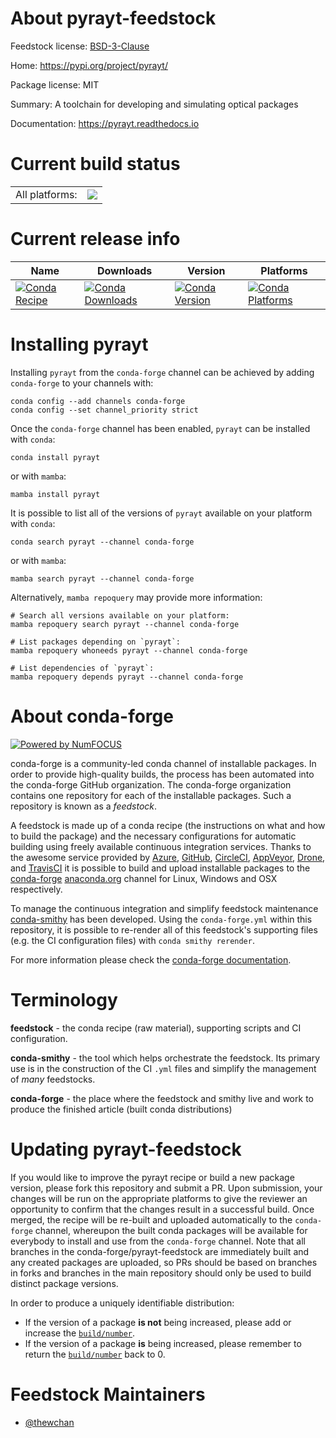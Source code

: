 About pyrayt-feedstock
======================

Feedstock license: [BSD-3-Clause](https://github.com/conda-forge/pyrayt-feedstock/blob/main/LICENSE.txt)

Home: https://pypi.org/project/pyrayt/

Package license: MIT

Summary: A toolchain for developing and simulating optical packages

Documentation: https://pyrayt.readthedocs.io

Current build status
====================


<table><tr><td>All platforms:</td>
    <td>
      <a href="https://dev.azure.com/conda-forge/feedstock-builds/_build/latest?definitionId=13742&branchName=main">
        <img src="https://dev.azure.com/conda-forge/feedstock-builds/_apis/build/status/pyrayt-feedstock?branchName=main">
      </a>
    </td>
  </tr>
</table>

Current release info
====================

| Name | Downloads | Version | Platforms |
| --- | --- | --- | --- |
| [![Conda Recipe](https://img.shields.io/badge/recipe-pyrayt-green.svg)](https://anaconda.org/conda-forge/pyrayt) | [![Conda Downloads](https://img.shields.io/conda/dn/conda-forge/pyrayt.svg)](https://anaconda.org/conda-forge/pyrayt) | [![Conda Version](https://img.shields.io/conda/vn/conda-forge/pyrayt.svg)](https://anaconda.org/conda-forge/pyrayt) | [![Conda Platforms](https://img.shields.io/conda/pn/conda-forge/pyrayt.svg)](https://anaconda.org/conda-forge/pyrayt) |

Installing pyrayt
=================

Installing `pyrayt` from the `conda-forge` channel can be achieved by adding `conda-forge` to your channels with:

```
conda config --add channels conda-forge
conda config --set channel_priority strict
```

Once the `conda-forge` channel has been enabled, `pyrayt` can be installed with `conda`:

```
conda install pyrayt
```

or with `mamba`:

```
mamba install pyrayt
```

It is possible to list all of the versions of `pyrayt` available on your platform with `conda`:

```
conda search pyrayt --channel conda-forge
```

or with `mamba`:

```
mamba search pyrayt --channel conda-forge
```

Alternatively, `mamba repoquery` may provide more information:

```
# Search all versions available on your platform:
mamba repoquery search pyrayt --channel conda-forge

# List packages depending on `pyrayt`:
mamba repoquery whoneeds pyrayt --channel conda-forge

# List dependencies of `pyrayt`:
mamba repoquery depends pyrayt --channel conda-forge
```


About conda-forge
=================

[![Powered by
NumFOCUS](https://img.shields.io/badge/powered%20by-NumFOCUS-orange.svg?style=flat&colorA=E1523D&colorB=007D8A)](https://numfocus.org)

conda-forge is a community-led conda channel of installable packages.
In order to provide high-quality builds, the process has been automated into the
conda-forge GitHub organization. The conda-forge organization contains one repository
for each of the installable packages. Such a repository is known as a *feedstock*.

A feedstock is made up of a conda recipe (the instructions on what and how to build
the package) and the necessary configurations for automatic building using freely
available continuous integration services. Thanks to the awesome service provided by
[Azure](https://azure.microsoft.com/en-us/services/devops/), [GitHub](https://github.com/),
[CircleCI](https://circleci.com/), [AppVeyor](https://www.appveyor.com/),
[Drone](https://cloud.drone.io/welcome), and [TravisCI](https://travis-ci.com/)
it is possible to build and upload installable packages to the
[conda-forge](https://anaconda.org/conda-forge) [anaconda.org](https://anaconda.org/)
channel for Linux, Windows and OSX respectively.

To manage the continuous integration and simplify feedstock maintenance
[conda-smithy](https://github.com/conda-forge/conda-smithy) has been developed.
Using the ``conda-forge.yml`` within this repository, it is possible to re-render all of
this feedstock's supporting files (e.g. the CI configuration files) with ``conda smithy rerender``.

For more information please check the [conda-forge documentation](https://conda-forge.org/docs/).

Terminology
===========

**feedstock** - the conda recipe (raw material), supporting scripts and CI configuration.

**conda-smithy** - the tool which helps orchestrate the feedstock.
                   Its primary use is in the construction of the CI ``.yml`` files
                   and simplify the management of *many* feedstocks.

**conda-forge** - the place where the feedstock and smithy live and work to
                  produce the finished article (built conda distributions)


Updating pyrayt-feedstock
=========================

If you would like to improve the pyrayt recipe or build a new
package version, please fork this repository and submit a PR. Upon submission,
your changes will be run on the appropriate platforms to give the reviewer an
opportunity to confirm that the changes result in a successful build. Once
merged, the recipe will be re-built and uploaded automatically to the
`conda-forge` channel, whereupon the built conda packages will be available for
everybody to install and use from the `conda-forge` channel.
Note that all branches in the conda-forge/pyrayt-feedstock are
immediately built and any created packages are uploaded, so PRs should be based
on branches in forks and branches in the main repository should only be used to
build distinct package versions.

In order to produce a uniquely identifiable distribution:
 * If the version of a package **is not** being increased, please add or increase
   the [``build/number``](https://docs.conda.io/projects/conda-build/en/latest/resources/define-metadata.html#build-number-and-string).
 * If the version of a package **is** being increased, please remember to return
   the [``build/number``](https://docs.conda.io/projects/conda-build/en/latest/resources/define-metadata.html#build-number-and-string)
   back to 0.

Feedstock Maintainers
=====================

* [@thewchan](https://github.com/thewchan/)

